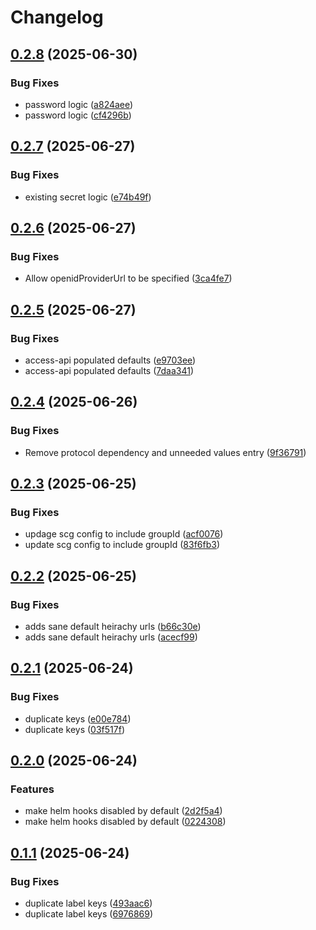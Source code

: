 # Changelog

## [0.2.8](https://github.com/Telicent-io/telicent-core-charts/compare/telicent-core-v0.2.7...telicent-core-v0.2.8) (2025-06-30)


### Bug Fixes

* password logic ([a824aee](https://github.com/Telicent-io/telicent-core-charts/commit/a824aeeebc9d5f599f4087f153fe96fc76ba09d1))
* password logic ([cf4296b](https://github.com/Telicent-io/telicent-core-charts/commit/cf4296b7ed4cdb3ef75764515aead57949461878))

## [0.2.7](https://github.com/Telicent-io/telicent-core-charts/compare/telicent-core-v0.2.6...telicent-core-v0.2.7) (2025-06-27)


### Bug Fixes

* existing secret logic ([e74b49f](https://github.com/Telicent-io/telicent-core-charts/commit/e74b49f7f388bbbaa718857cec8032c3c9c1b252))

## [0.2.6](https://github.com/Telicent-io/telicent-core-charts/compare/telicent-core-v0.2.5...telicent-core-v0.2.6) (2025-06-27)


### Bug Fixes

* Allow openidProviderUrl to be specified ([3ca4fe7](https://github.com/Telicent-io/telicent-core-charts/commit/3ca4fe7589d84399f917937ff366156ee131bbff))

## [0.2.5](https://github.com/Telicent-io/telicent-core-charts/compare/telicent-core-v0.2.4...telicent-core-v0.2.5) (2025-06-27)


### Bug Fixes

* access-api populated defaults ([e9703ee](https://github.com/Telicent-io/telicent-core-charts/commit/e9703ee76def6c8aef4b022607d564934a02ed42))
* access-api populated defaults ([7daa341](https://github.com/Telicent-io/telicent-core-charts/commit/7daa3418606d32967d47f7f6dd597c107bb8407a))

## [0.2.4](https://github.com/Telicent-io/telicent-core-charts/compare/telicent-core-v0.2.3...telicent-core-v0.2.4) (2025-06-26)


### Bug Fixes

* Remove protocol dependency and unneeded values entry ([9f36791](https://github.com/Telicent-io/telicent-core-charts/commit/9f36791543e78d0b56b817ff35e562bbe7d2be7d))

## [0.2.3](https://github.com/Telicent-io/telicent-core-charts/compare/telicent-core-v0.2.2...telicent-core-v0.2.3) (2025-06-25)


### Bug Fixes

* updage scg config to include groupId ([acf0076](https://github.com/Telicent-io/telicent-core-charts/commit/acf0076384655f3969f1893e5f14c5c76da7c70b))
* update scg config to include groupId ([83f6fb3](https://github.com/Telicent-io/telicent-core-charts/commit/83f6fb3005b08f2b087d7ad96fe2ab689b59025a))

## [0.2.2](https://github.com/Telicent-io/telicent-core-charts/compare/telicent-core-v0.2.1...telicent-core-v0.2.2) (2025-06-25)


### Bug Fixes

* adds sane default heirachy urls ([b66c30e](https://github.com/Telicent-io/telicent-core-charts/commit/b66c30e4de9716f3daad33f177c1053dcd3c8991))
* adds sane default heirachy urls ([acecf99](https://github.com/Telicent-io/telicent-core-charts/commit/acecf99cefb2d1eba52eb0d02b81175647ba2804))

## [0.2.1](https://github.com/Telicent-io/telicent-core-charts/compare/telicent-core-v0.2.0...telicent-core-v0.2.1) (2025-06-24)


### Bug Fixes

* duplicate keys ([e00e784](https://github.com/Telicent-io/telicent-core-charts/commit/e00e784056a7646732941a4dc5a52ff421fd52ec))
* duplicate keys ([03f517f](https://github.com/Telicent-io/telicent-core-charts/commit/03f517fb123c2c3b4ef79f8d674794c22a572c95))

## [0.2.0](https://github.com/Telicent-io/telicent-core-charts/compare/telicent-core-v0.1.1...telicent-core-v0.2.0) (2025-06-24)


### Features

* make helm hooks disabled by default ([2d2f5a4](https://github.com/Telicent-io/telicent-core-charts/commit/2d2f5a4351eff00fb8e5257ada6424a3bac89f7b))
* make helm hooks disabled by default ([0224308](https://github.com/Telicent-io/telicent-core-charts/commit/022430830efaf0030b3bbdb68104ed9b0ddbba17))

## [0.1.1](https://github.com/Telicent-io/telicent-core-charts/compare/telicent-core-v0.1.0...telicent-core-v0.1.1) (2025-06-24)


### Bug Fixes

* duplicate label keys ([493aac6](https://github.com/Telicent-io/telicent-core-charts/commit/493aac686cb0bfdc32f490d07f216ab518e60a64))
* duplicate label keys ([6976869](https://github.com/Telicent-io/telicent-core-charts/commit/69768696e91561a2c8ad32d30a8a66c26229311c))
